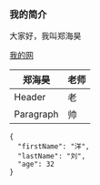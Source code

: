 ### 我的简介

大家好，我叫郑海昊

[我的网](https://github.com/saturn-lab/Smart-Things-TensorFlow-Practice/blob/master/PP0/tools.md)

| 郑海昊      | 老师 |
| ----------- | ----------- |
| Header      | 老      |
| Paragraph   | 帅|

```刘洋
{
  "firstName": "洋",
  "lastName": "刘",
  "age": 32
}
```






